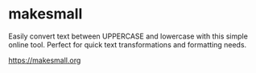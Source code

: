 # makesmall
Easily convert text between UPPERCASE and lowercase with this simple online tool. Perfect for quick text transformations and formatting needs.

https://makesmall.org
